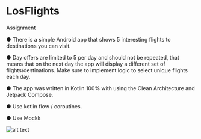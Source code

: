 # LosFlights
 
Assignment

● There is a simple Android app that shows 5 interesting flights to destinations you can visit.

● Day offers are limited to 5 per day and should not be repeated, that means that on the
next day the app will display a different set of flights/destinations. Make sure to
implement logic to select unique flights each day.

● The app was written in Kotlin 100% with using the Clean Architecture and Jetpack Compose.

● Use kotlin flow / coroutines.

● Use Mockk

![alt text](https://github.com/pzverkov/LosFlights/blob/main/coverage.png?raw=true)
